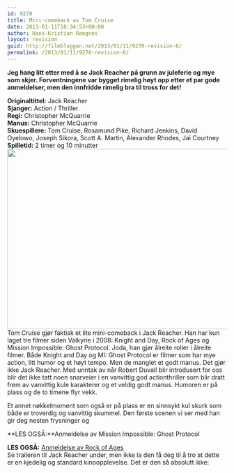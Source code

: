 ```yaml
---
id: 9278
title: Mini-comeback av Tom Cruise
date: 2013-01-11T18:34:53+00:00
author: Hans-Kristian Rangnes
layout: revision
guid: http://filmbloggen.net/2013/01/11/9270-revision-6/
permalink: /2013/01/11/9270-revision-6/
---
```

**Jeg hang litt etter med å se Jack Reacher på grunn av juleferie og mye som skjer. Forventningene var bygget rimelig høyt opp etter et par gode anmeldelser, men den innfridde rimelig bra til tross for det!<!--more-->**

**Originaltittel:** Jack Reacher  
**Sjanger:** Action / Thriller  
**Regi:** Christopher McQuarrie  
**Manus:** Christopher McQuarrie  
**Skuespillere:** Tom Cruise, Rosamund Pike, Richard Jenkins, David Oyelowo, Joseph Sikora, Scott A. Martin, Alexander Rhodes, Jai Courtney  
**Spilletid:** 2 timer og 10 minutter  
<a href="http://filmbloggen.net/?attachment_id=9272" rel="attachment wp-att-9272"><img class="alignnone size-large wp-image-9272" src="http://filmbloggen.net/wp-content/uploads//2013/01/nmuogmy10-620x413.jpg" alt="" width="620" height="413" /><br /> </a>Tom Cruise gjør faktisk et lite mini-comeback i Jack Reacher. Han har kun laget tre filmer siden Valkyrie i 2008: Knight and Day, Rock of Ages og Mission Impossible: Ghost Protocol. Joda, han gjør ålreite roller i ålreite filmer. Både Knight and Day og MI: Ghost Protocol er filmer som har mye action, litt humor og et høyt tempo. Men de manglet et godt manus. Det gjør ikke Jack Reacher. Med unntak av når Robert Duvall blir introdusert for oss blir det ikke tatt noen snarveier i en vanvittig god actionthriller som blir dratt frem av vanvittig kule karakterer og et veldig godt manus. Humoren er på plass og de to timene flyr vekk.

Et annet nøkkelmoment som også er på plass er en sinnsykt kul skurk som både er troverdig og vanvittig skummel. Den første scenen vi ser med han gir deg nesten frysninger og

**LES OGSÅ:**Anmeldelse av Mission Impossible: Ghost Protocol</p> 

</a>**LES OGSÅ:** [Anmeldelse av Rock of Ages](http://filmbloggen.net/2012/12/09/rock-pa-glee-vis/)  
Se traileren til Jack Reacher under, men ikke la den få deg til å tro at dette er en kjedelig og standard kinoopplevelse. Det er den så absolutt ikke:

<div class="video-shortcode">
  
</div>